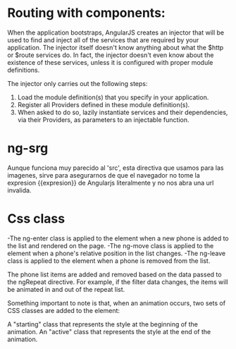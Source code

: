 # Routing with components:

When the application bootstraps, AngularJS creates an injector that will be used to find and inject all of the services that are required by your application. The injector itself doesn't know anything about what the $http or $route services do. In fact, the injector doesn't even know about the existence of these services, unless it is configured with proper module definitions.

The injector only carries out the following steps:

1. Load the module definition(s) that you specify in your application.
2. Register all Providers defined in these module definition(s).
3. When asked to do so, lazily instantiate services and their dependencies, via their Providers, as parameters to an injectable function.

# ng-srg

Aunque funciona muy parecido al 'src', esta directiva que usamos para las imagenes, sirve para asegurarnos de que el navegador no tome la expresion
{{expresion}} de Angularjs literalmente y no nos abra una url invalida.

# Css class

-The ng-enter class is applied to the element when a new phone is added to the list and rendered on the page.
-The ng-move class is applied to the element when a phone's relative position in the list changes.
-The ng-leave class is applied to the element when a phone is removed from the list.

The phone list items are added and removed based on the data passed to the ngRepeat directive. For example, if the filter data changes, the items will be animated in and out of the repeat list.

Something important to note is that, when an animation occurs, two sets of CSS classes are added to the element:

A "starting" class that represents the style at the beginning of the animation.
An "active" class that represents the style at the end of the animation.
